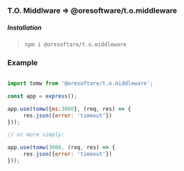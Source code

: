 

### T.O. Middlware => @oresoftware/t.o.middleware

##### Installation

>
>```bash
>npm i @oresoftare/t.o.middleware
>```
>

### Example

```js

import tomw from '@oresoftare/t.o.middleware';

const app = express();

app.use(tomw({ms:3000}, (req, res) => {
     res.json({error: 'timeout'})
}));

// or more simply:

app.use(tomw(3000, (req, res) => {
     res.json({error: 'timeout'})
}));

```
